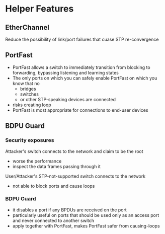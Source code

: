 # Helper Features

## EtherChannel
Reduce the possibility of link/port failures that cuase STP re-convergence

## PortFast
- PortFast allows a switch to immediately transition from blocking to forwarding, bypassing listening and learning states
- The only ports on which you can safely enable PortFast on which you know that no
    - bridges
    - switches
    - or other STP-speaking devices are connected
- risks creating loop
- PortFast is most appropriate for connections to end-user devices

## BDPU Guard

### Security exposures
Attacker's switch connects to the network and claim to be the root
- worse the performance
- inspect the data frames passing through it

User/Attacker's STP-not-supported switch connects to the network
- not able to block ports and cause loops

### BDPU Guard
- it disables a port if any BPDUs are received on the port
- particularly useful on ports that should be used only as an access port and never connected to another switch
- apply together with PortFast, makes PortFast safer from causing-loops
